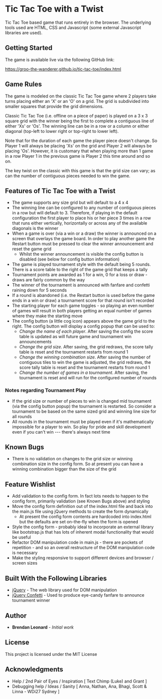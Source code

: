 # Tic Tac Toe with a Twist

Tic Tac Toe based game that runs entirely in the browser. The underlying tools used are HTML, CSS and Javascript (some external Javascript libraries are used).

## Getting Started

The game is available live via the following GitHub link:

https://groo-the-wanderer.github.io/tic-tac-toe/index.html

## Game Rules

The game is modeled on the classic Tic Tac Toe game where 2 players take turns placing either an 'X' or an 'O' on a grid. The grid is subdivided into smaller squares that provide the grid dimensions.

Classic Tic Tac Toe (i.e. offline on a piece of paper) is played on a 3 x 3 square grid with the winner being the first to complete a contiguous line of either 'Xs' or 'Os'. The winning line can be in a row or a column or either diagonal (top-left to lower right or top-right to lower left).

Note that for the duration of each game the player piece doesn't change. So Player 1 will always be placing 'Xs' on the grid and Player 2 will always be placing 'Os'. However, it is customary that when playing more than 1 game in a row Player 1 in the previous game is Player 2 this time around and so on.

The key twist on the classic with this game is that the grid size can vary; as can the number of contiguous pieces needed to win the game.

## Features of Tic Tac Toe with a Twist

* The game supports any size grid but will default to a 4 x 4
* The winning line can be configured to any number of contiguous pieces in a row but will default to 3. Therefore, if playing in the default configuration the first player to place his or her piece 3 times in a row that runs either vertically, horizontally or across any of the available diagonals is the winner
* When a game is over (via a win or a draw) the winner is announced on a screen that overlays the game board. In order to play another game the Restart button must be pressed to clear the winner announcement and reset the game grid
  * Whilst the winner announcement is visible the config button is disabled (see below for config button information)
* The game is played tournament style with the default being 5 rounds. There is a score table to the right of the game grid that keeps a tally
* Tournament points are awarded as 1 for a win, 0 for a loss or draw - draws are fairly common by the way
* The winner of the tournament is announced with fanfare and confetti raining down for 5 seconds
* If a round is abandoned (i.e. the Restart button is used before the game ends in a win or draw) a tournament score for that round isn't recorded
* The starting player for each game toggles - so playing an even number of games will result in both players getting an equal number of games where they make the starting move
* The config button (a little cog icon) appears above the game grid to the right. The config button will display a config popup that can be used to:
  * *Change the name of each player*. After saving the config the score table is updated as will future game and tournament win announcements
  * *Change the grid size*. After saving, the grid redraws, the score tally table is reset and the tournament restarts from round 1
  * *Change the winning combination size*. After saving the number of contiguous tiles to win the game is adjusted, the grid redraws, the score tally table is reset and the tournament restarts from round 1
  * *Change the number of games in a tournament*. After saving, the tournament is reset and will run for the configured number of rounds
  
### Notes regarding Tournament Play

* If the grid size or number of pieces to win is changed mid tournament (via the config button popup) the tournament is restarted. So consider a tournament to be based on the same sized grid and winning line size for all rounds
* All rounds in the tournament must be played even if it's mathematically impossible for a player to win. So play for pride and skill development even if you can't win --- there's always next time

## Known Bugs

* There is no validation on changes to the grid size or winning combination size in the config form. So at present you can have a winning combination bigger than the size of the grid

## Feature Wishlist

* Add validation to the config form. In fact lots needs to happen to the config form, primarily validation (see Known Bugs above) and styling
* Move the config form definition out of the index.html file and back into the main.js file using jQuery methods to create the form dynamically
  * At present the config form contents are hardcoded into index.html but the defaults are set on-the-fly when the form is opened
* Style the config form - probably ideal to incorporate an external library like bootstrap.js that has lots of inherent modal functionality that would be useful
* Refactor DOM manipulation code in main.js - there are pockets of repetition - and so an overall restructure of the DOM manipulation code is necessary
* Make the styling responsive to support different devices and browser / screen sizes

## Built With the Following Libraries

* [jQuery](http://jquery.com/) - The web library used for DOM manipulation
* [jQuery Confetti](https://www.jqueryscript.net/animation/Confetti-Animation-jQuery-Canvas-Confetti-js.html) - Used to produce eye-candy fanfare to announce tournament winner

## Author

* **Brendan Leonard** - *Initial work*

## License

This project is licensed under the MIT License

## Acknowledgments

* Help / 2nd Pair of Eyes / Inspiration [ Text Chimp (Luke) and Grant ]
* Debugging help / Ideas / Sanity [ Anna, Nathan, Ana, Bhagi, Scott & Linna - WDi27 Sydney ]
